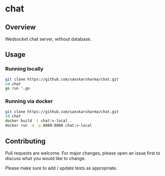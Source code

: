 # chat

## Overview

Wedsocket chat server, without database.


## Usage
### Running locally
```bash
git clone https://github.com/sanskarsharma/chat.git
cd chat
go run *.go
```
### Running via docker
```bash
git clone https://github.com/sanskarsharma/chat.git
cd chat
docker build -t chat:v-local .
docker run -d -p 8080:8080 chat:v-local
```

## Contributing
Pull requests are welcome. For major changes, please open an issue first to discuss what you would like to change.

Please make sure to add / update tests as appropriate.
